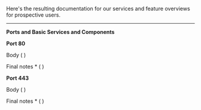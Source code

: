 
Here's the resulting documentation for our services and feature overviews for prospective users.


--------------------------------------------



**Ports and Basic Services and Components**

**Port 80**

Body ( )

Final notes * ( )



**Port 443**

Body ( )

Final notes * ( )

